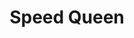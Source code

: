 ---
title: "Speed Queen"
url: /lhospitalet-de-llobregat/speed-queen-avinguda-deuropa/
shop: lavandería
---